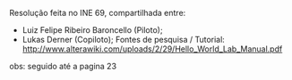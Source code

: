 Resolução feita no INE 69, compartilhada entre:
- Luiz Felipe Ribeiro Baroncello (Piloto);
- Lukas Derner (Copiloto);
Fontes de pesquisa / Tutorial:
http://www.alterawiki.com/uploads/2/29/Hello_World_Lab_Manual.pdf

obs: seguido até a pagina 23